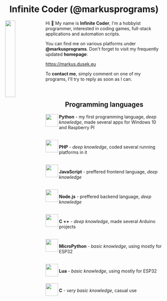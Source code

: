 <h1 align="center">Infinite Coder (@markusprograms)</h1>

<div align="left">
  <img src="https://github.com/user-attachments/assets/ea80a4ed-ea43-4be6-9c72-1e279a847560" width="25%" align="left">
</div>
<div align="left">
  <p>Hi 👋 My name is <b>Infinite Coder</b>, I'm a hobbyist programmer, interested in coding games, full-stack applications and automation scripts. </p>
  <p>You can find me on various platforms under <b>@markusprograms</b>. Don't forget to visit my frequently updated <b>homepage</b>: </p>
  <p><a href="https://markus.dusek.eu">https://markus.dusek.eu</a></p>
  <p>To <b>contact me</b>, simply comment on one of my programs, I'll try to reply as soon as I can. </p>
</div>

<br>

<h2 align="center">Programming languages</h2>

<img src="https://github.com/user-attachments/assets/53f269cb-e400-4751-b9d7-ca3ba3704a43" width="40px" height="40px" align="left">
<p align="left"><b>Python</b> - my first programming language, <i>deep knowledge</i>, made several apps for Windows 10 and Raspberry PI</p>

<br>

<img src="https://github.com/user-attachments/assets/2af1d73d-c7a0-41c2-b47e-30c5c1fffb95" width="40px" align="left">
<p align="left"><b>PHP</b> - <i>deep knowledge</i>, coded several running platforms in it</p>

<br>

<img src = "https://github.com/user-attachments/assets/fa240f2c-d279-4fb5-a9d9-76ba5c5e7708" width="40px" height="40px" align="left">
<p align="left"><b>JavaScript</b> - preffered frontend language, <i>deep knowledge</i></p>

<br>

<img src = "https://github.com/user-attachments/assets/a0b718da-b80f-48e0-9cb8-0ae00ccfadb1" width="40px" align="left">
<p align="left"><b>Node.js</b> - preffered backend language, <i>deep knowledge</i></p>

<br>

<img src="https://github.com/user-attachments/assets/fbc3d4c8-7a87-4f79-aede-bca55a6bc695" width="40px" height="40px" align="left">
<p align="left"><b>C ++</b> - <i>deep knowledge</i>, made several Arduino projects</p>

<br>

<img src="https://github.com/user-attachments/assets/339dc5bc-92f8-46fa-8183-6c40b96bfe66" width="40px" height="40px" align="left">
<p align="left"><b>MicroPython</b> - <i>basic knowledge</i>, using mostly for ESP32</p>

<br>

<img src="https://github.com/user-attachments/assets/db420217-15d6-42de-9570-998b285031b5" width="40px" height="40px" align="left">
<p align="left"><b>Lua</b> - <i>basic knowledge</i>, using mostly for ESP32</p>

<br>

<img src="https://github.com/user-attachments/assets/c55aece4-df13-4673-9f45-a665640e5f5d" width="40px" height="40px" align="left">
<p align="left"><b>C</b> - <i>very basic knowledge</i>, casual use</p>

<br>

